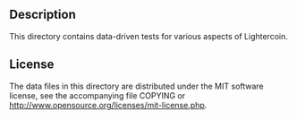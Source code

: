 Description
------------

This directory contains data-driven tests for various aspects of Lightercoin.

License
--------

The data files in this directory are distributed under the MIT software
license, see the accompanying file COPYING or
http://www.opensource.org/licenses/mit-license.php.

